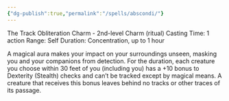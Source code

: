 ```yaml
---
{"dg-publish":true,"permalink":"/spells/abscondi/"}
---
```


The Track Obliteration Charm - 2nd-level Charm (ritual) 
Casting Time: 1 action 
Range: Self 
Duration: Concentration, up to 1 hour 

A magical aura makes your impact on your surroundings unseen, masking you and your companions from detection. For the duration, each creature you choose within 30 feet of you (including you) has a +10 bonus to Dexterity (Stealth) checks and can’t be tracked except by magical means. A creature that receives this bonus leaves behind no tracks or other traces of its passage.